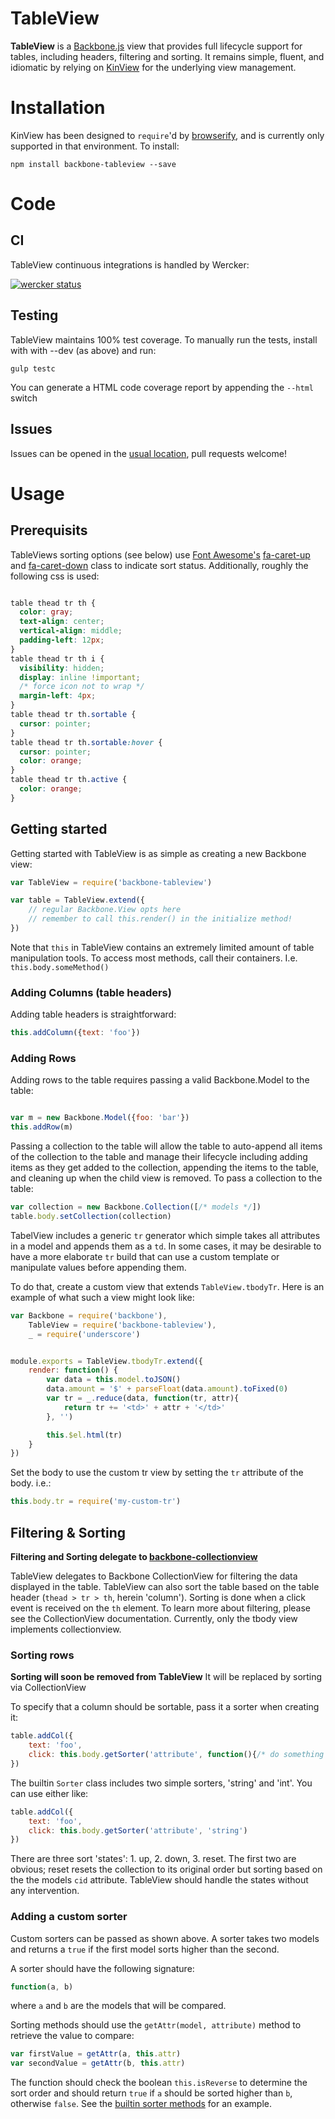 # TableView
**TableView** is a [Backbone.js](http://backbonejs.org/) view that provides full 
lifecycle support for tables, including headers, filtering and sorting. It remains 
simple, fluent, and idiomatic by relying on [KinView](https://github.com/mbrevda/backbone-kinview)
for the underlying view management.

# Installation

KinView has been designed to `require`'d by [browserify](http://browserify.org/),
and is currently only supported in that environment. To install:

```
npm install backbone-tableview --save
```

# Code

## CI
TableView continuous integrations is handled by Wercker:

[![wercker status](https://app.wercker.com/status/ed888333a4f3fb17e3738866f446c5b9/s/master "wercker status")](https://app.wercker.com/project/bykey/ed888333a4f3fb17e3738866f446c5b9)

## Testing
TableView maintains 100% test coverage. To manually run the tests, install with with --dev (as above) and run:

```
gulp testc
```

You can generate a HTML code coverage report by appending the `--html` switch

## Issues
Issues can be opened in the [usual location](https://github.com/mbrevda/backbone-tableview/issues), pull requests welcome!

# Usage
## Prerequisits
TableViews sorting options (see below) use [Font Awesome's](http://fortawesome.github.io/Font-Awesome/) [fa-caret-up](http://fortawesome.github.io/Font-Awesome/icon/caret-up/) and [fa-caret-down](http://fortawesome.github.io/Font-Awesome/icon/caret-down/) class to indicate sort status. Additionally, roughly the following css is used:

```css

table thead tr th {
  color: gray;
  text-align: center;
  vertical-align: middle;
  padding-left: 12px;
}
table thead tr th i {
  visibility: hidden;
  display: inline !important;
  /* force icon not to wrap */
  margin-left: 4px;
}
table thead tr th.sortable {
  cursor: pointer;
}
table thead tr th.sortable:hover {
  cursor: pointer;
  color: orange;
}
table thead tr th.active {
  color: orange;
}
```
 
## Getting started
Getting started with TableView is as simple as creating a new Backbone view:

```js
var TableView = require('backbone-tableview')

var table = TableView.extend({
    // regular Backbone.View opts here
    // remember to call this.render() in the initialize method!
})

```

Note that `this` in TableView contains an extremely limited amount of table manipulation tools. To access most methods, call their containers. I.e. `this.body.someMethod()`

### Adding Columns (table headers)
Adding table headers is straightforward:

```js
this.addColumn({text: 'foo'})

```

### Adding Rows
Adding rows to the table requires passing a valid Backbone.Model to the table:

```js

var m = new Backbone.Model({foo: 'bar'})
this.addRow(m)
```

Passing a collection to the table will allow the table to auto-append all items of the collection to the table and manage their lifecycle including adding items as they get added to the collection, appending the items to the table, and cleaning up when the child view is removed. To pass a collection to the table:

```js
var collection = new Backbone.Collection([/* models */])
table.body.setCollection(collection)
```

TabelView includes a generic `tr` generator which simple takes all attributes in a model and appends them as a `td`. In some cases, it may be desirable to have a more elaborate `tr` build that can use a custom template or manipulate values before appending them.

To do that, create a custom view that extends `TableView.tbodyTr`. Here is an example of what such a view might look like:

```js
var Backbone = require('backbone'),
    TableView = require('backbone-tableview'),
    _ = require('underscore')


module.exports = TableView.tbodyTr.extend({
    render: function() {
        var data = this.model.toJSON()
        data.amount = '$' + parseFloat(data.amount).toFixed(0)
        var tr = _.reduce(data, function(tr, attr){
            return tr += '<td>' + attr + '</td>'
        }, '')

        this.$el.html(tr)
    }
})
```

Set the body to use the custom tr view by setting the `tr` attribute of the body. i.e.:

```js
this.body.tr = require('my-custom-tr')
```

## Filtering & Sorting
**Filtering and Sorting delegate to [backbone-collectionview](https://github.com/mbrevda/backbone-collectionview)**

TableView delegates to Backbone CollectionView for filtering the data displayed in the table.  TableView can also sort the table based on the table header (`thead > tr > th`, herein 'column'). Sorting is done when a click event is received on the `th` element. To learn more about filtering, please see the CollectionView documentation. Currently, only the tbody view implements collectionview.

### Sorting rows
**Sorting will soon be removed from TableView** It will be replaced by sorting via CollectionView

To specify that a column should be sortable, pass it a sorter when creating it:

```js
table.addCol({
    text: 'foo',
    click: this.body.getSorter('attribute', function(){/* do something */})
})

```

The builtin `Sorter` class includes two simple sorters, 'string' and 'int'. You can use either like:

```js
table.addCol({
    text: 'foo',
    click: this.body.getSorter('attribute', 'string')
})

```

There are three sort 'states': 1. up, 2. down, 3. reset. The first two are obvious; reset resets the collection to its original order but sorting based on the the models `cid` attribute. TableView should handle the states without any intervention.

### Adding a custom sorter
Custom sorters can be passed as shown above. A sorter takes two models and returns a `true` if the first model sorts higher than the second.

A sorter should have the following signature:

```js
function(a, b)
```
where `a` and `b` are the models that will be compared. 

Sorting methods should use the `getAttr(model, attribute)` method to retrieve the value to compare:

```js
var firstValue = getAttr(a, this.attr)
var secondValue = getAttr(b, this.attr)
```

The function should check the boolean `this.isReverse` to determine the sort order and should return `true` if `a` should be sorted higher than `b`, otherwise `false`. See the [builtin sorter methods](https://github.com/mbrevda/backbone-tableview/blob/master/src/sorter.js#L35-L56) for an example. 
